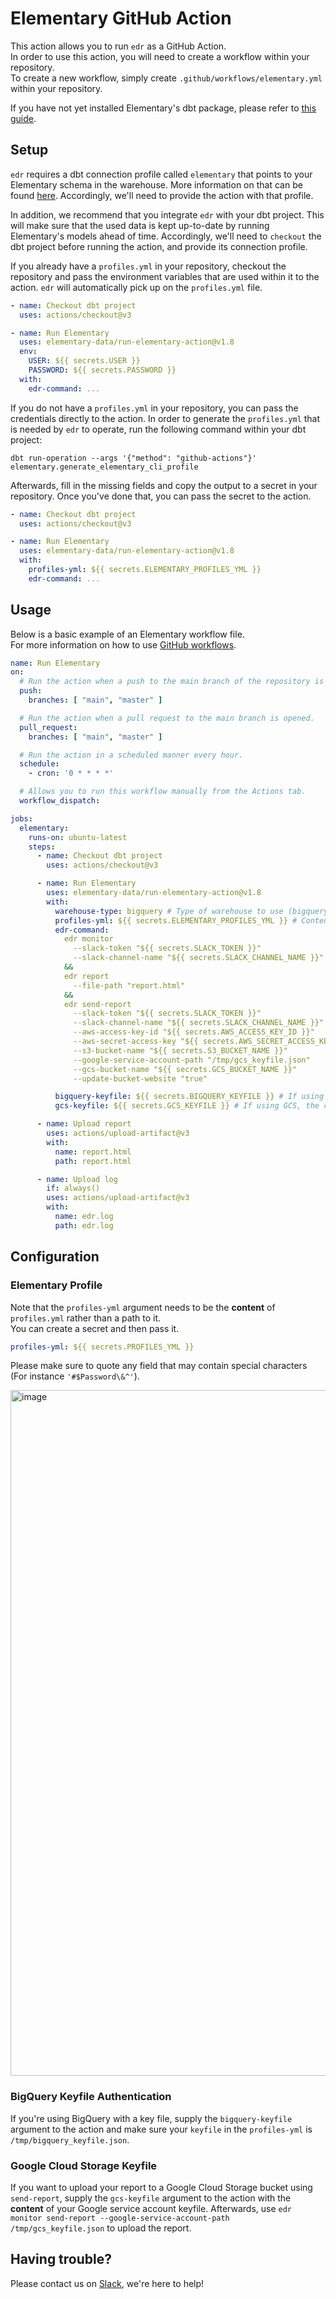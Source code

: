 # Elementary GitHub Action

This action allows you to run `edr` as a GitHub Action.  
In order to use this action, you will need to create a workflow within your repository.  
To create a new workflow, simply create `.github/workflows/elementary.yml` within your repository.

If you have not yet installed Elementary's dbt package, please refer
to [this guide](https://docs.elementary-data.com/quickstart#how-to-install-elementary-dbt-package).

## Setup

`edr` requires a dbt connection profile called `elementary` that points to your Elementary schema in the warehouse.
More information on that can be found [here](https://docs.elementary-data.com/quickstart-cli).
Accordingly, we'll need to provide the action with that profile.

In addition, we recommend that you integrate `edr` with your dbt project.
This will make sure that the used data is kept up-to-date by running Elementary's models ahead of time.
Accordingly, we'll need to `checkout` the dbt project before running the action, and provide its connection profile.

If you already have a `profiles.yml` in your repository,
checkout the repository and pass the environment variables that are used within it to the action.
`edr` will automatically pick up on the `profiles.yml` file.

```yaml
- name: Checkout dbt project
  uses: actions/checkout@v3

- name: Run Elementary
  uses: elementary-data/run-elementary-action@v1.8
  env:
    USER: ${{ secrets.USER }}
    PASSWORD: ${{ secrets.PASSWORD }}
  with:
    edr-command: ...
```

If you do not have a `profiles.yml` in your repository, you can pass the credentials directly to the action.
In order to generate the `profiles.yml` that is needed by `edr` to operate, run the following command within your dbt
project:

```shell
dbt run-operation --args '{"method": "github-actions"}' elementary.generate_elementary_cli_profile
```

Afterwards, fill in the missing fields and copy the output to a secret in your repository.
Once you've done that, you can pass the secret to the action.

```yaml
- name: Checkout dbt project
  uses: actions/checkout@v3

- name: Run Elementary
  uses: elementary-data/run-elementary-action@v1.8
  with:
    profiles-yml: ${{ secrets.ELEMENTARY_PROFILES_YML }}
    edr-command: ...
```

## Usage

Below is a basic example of an Elementary workflow file.  
For more information on how to
use [GitHub workflows](https://docs.github.com/en/actions/using-workflows/workflow-syntax-for-github-actions).

```yaml
name: Run Elementary
on:
  # Run the action when a push to the main branch of the repository is made.
  push:
    branches: [ "main", "master" ]

  # Run the action when a pull request to the main branch is opened.
  pull_request:
    branches: [ "main", "master" ]

  # Run the action in a scheduled manner every hour.
  schedule:
    - cron: '0 * * * *'

  # Allows you to run this workflow manually from the Actions tab.
  workflow_dispatch:

jobs:
  elementary:
    runs-on: ubuntu-latest
    steps:
      - name: Checkout dbt project
        uses: actions/checkout@v3

      - name: Run Elementary
        uses: elementary-data/run-elementary-action@v1.8
        with:
          warehouse-type: bigquery # Type of warehouse to use (bigquery, snowflake, redshift, etc.)
          profiles-yml: ${{ secrets.ELEMENTARY_PROFILES_YML }} # Content of ~/.dbt/profiles.yml, should have an `elementary` profile.
          edr-command:
            edr monitor
              --slack-token "${{ secrets.SLACK_TOKEN }}"
              --slack-channel-name "${{ secrets.SLACK_CHANNEL_NAME }}"
            &&
            edr report
              --file-path "report.html"
            &&
            edr send-report
              --slack-token "${{ secrets.SLACK_TOKEN }}"
              --slack-channel-name "${{ secrets.SLACK_CHANNEL_NAME }}"
              --aws-access-key-id "${{ secrets.AWS_ACCESS_KEY_ID }}"
              --aws-secret-access-key "${{ secrets.AWS_SECRET_ACCESS_KEY }}"
              --s3-bucket-name "${{ secrets.S3_BUCKET_NAME }}"
              --google-service-account-path "/tmp/gcs_keyfile.json"
              --gcs-bucket-name "${{ secrets.GCS_BUCKET_NAME }}"
              --update-bucket-website "true"

          bigquery-keyfile: ${{ secrets.BIGQUERY_KEYFILE }} # If using BigQuery, the content of its keyfile.
          gcs-keyfile: ${{ secrets.GCS_KEYFILE }} # If using GCS, the content of its keyfile.

      - name: Upload report
        uses: actions/upload-artifact@v3
        with:
          name: report.html
          path: report.html

      - name: Upload log
        if: always()
        uses: actions/upload-artifact@v3
        with:
          name: edr.log
          path: edr.log
```

## Configuration

### Elementary Profile

Note that the `profiles-yml` argument needs to be the **content** of  `profiles.yml` rather than a path to it.  
You can create a secret and then pass it.

```yml
profiles-yml: ${{ secrets.PROFILES_YML }}
```

Please make sure to quote any field that may contain special characters (For instance `'#$Password\&^'`).

<img width="1097" alt="image" src="https://user-images.githubusercontent.com/30181361/185250359-918a10ab-b323-4ce3-b598-307ecedadeb9.png">

### BigQuery Keyfile Authentication

If you're using BigQuery with a key file,
supply the `bigquery-keyfile` argument to the action and make sure your `keyfile` in the `profiles-yml`
is `/tmp/bigquery_keyfile.json`.

### Google Cloud Storage Keyfile

If you want to upload your report to a Google Cloud Storage bucket using `send-report`,
supply the `gcs-keyfile` argument to the action with the **content** of your Google service account keyfile.
Afterwards, use `edr monitor send-report --google-service-account-path /tmp/gcs_keyfile.json` to upload the report.

## Having trouble?

Please contact us
on [Slack](https://join.slack.com/t/elementary-community/shared_invite/zt-uehfrq2f-zXeVTtXrjYRbdE_V6xq4Rg), we're here
to help!
